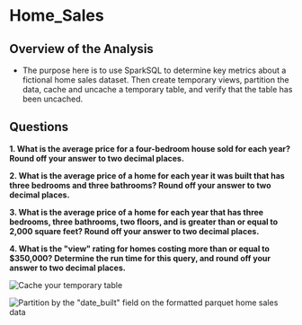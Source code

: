 # Home_Sales

## Overview of the Analysis

* The purpose here is to use SparkSQL to determine key metrics about a fictional home sales dataset. 
Then create temporary views, partition the data, cache and uncache a temporary table, and verify that the table has been uncached.


## Questions

**1. What is the average price for a four-bedroom house sold for each year? Round off your answer to two decimal places.**

**2. What is the average price of a home for each year it was built that has three bedrooms and three bathrooms? Round off your answer to two decimal places.**

**3. What is the average price of a home for each year that has three bedrooms, three bathrooms, two floors, and is greater than or equal to 2,000 square feet? Round off your answer to two decimal places.**

**4. What is the "view" rating for homes costing more than or equal to $350,000? Determine the run time for this query, and round off your answer to two decimal places.**


  ![Cache your temporary table](https://github.com/cami5326/.PNG)

  
  ![Partition by the "date_built" field on the formatted parquet home sales data](https://github.com/cami5326/.PNG)





